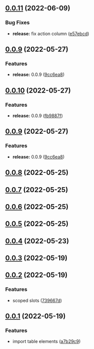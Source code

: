 ## [0.0.11](https://github.com/openwebstacks/table/compare/v0.0.10...v0.0.11) (2022-06-09)


### Bug Fixes

* **release:** fix action column ([e57ebcd](https://github.com/openwebstacks/table/commit/e57ebcd4b837fdeb058ac6043da606df0a4627bb))



## [0.0.9](https://github.com/openwebstacks/table/compare/v0.0.8...v0.0.9) (2022-05-27)


### Features

* **release:** 0.0.9 ([9cc6ea8](https://github.com/openwebstacks/table/commit/9cc6ea890921ee9fa5f2ba7a40f5fb1e33acc836))



## [0.0.10](https://github.com/openwebstacks/table/compare/v0.0.9...v0.0.10) (2022-05-27)


### Features

* **release:** 0.0.9 ([fb9887f](https://github.com/openwebstacks/table/commit/fb9887f217380b2cabfb5eb42eaca7e3e48ef0e4))



## [0.0.9](https://github.com/openwebstacks/table/compare/v0.0.8...v0.0.9) (2022-05-27)


### Features

* **release:** 0.0.9 ([9cc6ea8](https://github.com/openwebstacks/table/commit/9cc6ea890921ee9fa5f2ba7a40f5fb1e33acc836))



## [0.0.8](https://github.com/openwebstacks/table/compare/v0.0.7...v0.0.8) (2022-05-25)



## [0.0.7](https://github.com/openwebstacks/table/compare/v0.0.6...v0.0.7) (2022-05-25)



## [0.0.6](https://github.com/openwebstacks/table/compare/v0.0.5...v0.0.6) (2022-05-25)



## [0.0.5](https://github.com/openwebstacks/table/compare/v0.0.4...v0.0.5) (2022-05-25)



## [0.0.4](https://github.com/openwebstacks/table/compare/v0.0.3...v0.0.4) (2022-05-23)



## [0.0.3](https://github.com/openwebstacks/table/compare/v0.0.2...v0.0.3) (2022-05-19)



## [0.0.2](https://github.com/openwebstacks/table/compare/v0.0.1...v0.0.2) (2022-05-19)


### Features

* scoped slots ([739667d](https://github.com/openwebstacks/table/commit/739667dbb251def70d58be579602f1122e21f508))



## [0.0.1](https://github.com/openwebstacks/table/compare/a7b29c9c89e0057c91c8ce0bcea2d5069dd09d23...v0.0.1) (2022-05-19)


### Features

* import table elements ([a7b29c9](https://github.com/openwebstacks/table/commit/a7b29c9c89e0057c91c8ce0bcea2d5069dd09d23))



